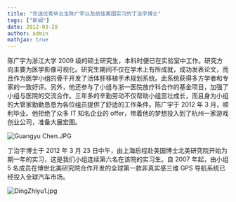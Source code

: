 ```yaml
---
title: "欢送优秀毕业生陈广宇以及前往美国实习的丁治宇博士"
tags: ["新闻"]
date: 2012-03-28
author: admin
mathjax: true
---
```


陈广宇为浙江大学 2009 级的硕士研究生，本科时便已在实验室中工作。研究方向主要为医学影像可视化。研究生期间不仅在学术上有所成就，成功发表论文，而且作为医学小组的骨干开发了活体肝移植手术规划系统。此系统获得多方学者和专家的一致好评。另外，他还参与了小组与浙一医院放疗科合作的基金项目，加强了小组与医院的交流合作。三年多的辛勤劳动不仅帮助小组茁壮成长，而且身为小组的大管家勤勤恳恳为各位组员提供了舒适的工作条件。陈广宇于 2012 年 3 月，顺利毕业。他拒绝了众多 IT 知名企业的 offer，带着他的梦想投入到了杭州一家游戏创业公司，准备大展宏图。

![Guangyu Chen.JPG](http://www.cad.zju.edu.cn/home/vagwiki/images/1/14/Guangyu_Chen.JPG)

丁治宇博士于 2012 年 3 月 23 日中午，由上海启程赴美国博士北美研究院开始为期一年的实习，这是我们小组连续第六名在该院的实习生。自 2007 年起，由小组 5 名成员在博世北美研究院合作开发的全球第一款非真实感三维 GPS 导航系统已经投入全球汽车市场。

![DingZhiyu1.jpg](http://www.cad.zju.edu.cn/home/vagwiki/images/3/36/DingZhiyu1.jpg)

